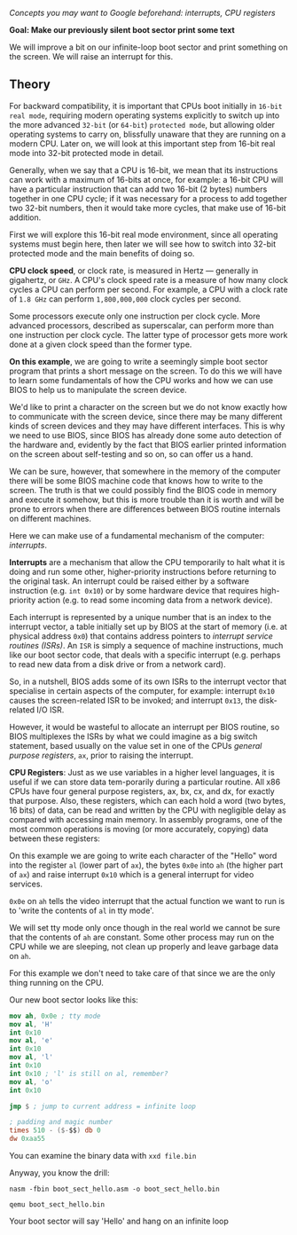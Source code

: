 *Concepts you may want to Google beforehand: interrupts, CPU
registers*

**Goal: Make our previously silent boot sector print some text**

We will improve a bit on our infinite-loop boot sector and print
something on the screen. We will raise an interrupt for this.

Theory
------

For backward compatibility, it is important that CPUs boot initially in `16-bit
real mode`, requiring modern operating systems explicitly to switch up into the more
advanced `32-bit` (or `64-bit`) `protected mode`, but allowing older operating systems to
carry on, blissfully unaware that they are running on a modern CPU. Later on, we will
look at this important step from 16-bit real mode into 32-bit protected mode in detail.

Generally, when we say that a CPU is 16-bit, we mean that its instructions can work
with a maximum of 16-bits at once, for example: a 16-bit CPU will have a particular
instruction that can add two 16-bit (2 bytes) numbers together in one CPU cycle; if it was necessary
for a process to add together two 32-bit numbers, then it would take more cycles,
that make use of 16-bit addition.

First we will explore this 16-bit real mode environment, since all operating systems
must begin here, then later we will see how to switch into 32-bit protected mode and the
main benefits of doing so.

**CPU clock speed**, or clock rate, is measured in Hertz — generally in gigahertz, or `GHz`. 
A CPU's clock speed rate is a measure of how many clock cycles a CPU can perform per second. 
For example, a CPU with a clock rate of `1.8 GHz` can perform `1,800,000,000` clock cycles per second.

Some processors execute only one instruction per clock cycle. More advanced processors, described as superscalar, 
can perform more than one instruction per clock cycle. The latter type of processor gets more work done 
at a given clock speed than the former type. 

**On this example**, we are going to write a seemingly simple boot sector program that prints a short
message on the screen. To do this we will have to learn some fundamentals of how the
CPU works and how we can use BIOS to help us to manipulate the screen device.

We'd like to print a character on the screen but we do not know exactly how to communicate with the screen device,
since there may be many different kinds of screen devices and they may have different
interfaces. This is why we need to use BIOS, since BIOS has already done some auto
detection of the hardware and, evidently by the fact that BIOS earlier printed information
on the screen about self-testing and so on, so can offer us a hand.

We can be sure, however, that somewhere in the memory of the computer there
will be some BIOS machine code that knows how to write to the screen. The truth is
that we could possibly find the BIOS code in memory and execute it somehow, but this
is more trouble than it is worth and will be prone to errors when there are differences
between BIOS routine internals on different machines.

Here we can make use of a fundamental mechanism of the computer: *interrupts*.

**Interrupts** are a mechanism that allow the CPU temporarily to halt what it is doing and
run some other, higher-priority instructions before returning to the original task. An
interrupt could be raised either by a software instruction (e.g. `int 0x10`) or by some
hardware device that requires high-priority action (e.g. to read some incoming data from
a network device).

Each interrupt is represented by a unique number that is an index to the interrupt
vector, a table initially set up by BIOS at the start of memory (i.e. at physical address
`0x0`) that contains address pointers to *interrupt service routines (ISRs)*. An `ISR` is simply
a sequence of machine instructions, much like our boot sector code, that deals with a
specific interrupt (e.g. perhaps to read new data from a disk drive or from a network
card).

So, in a nutshell, BIOS adds some of its own ISRs to the interrupt vector that
specialise in certain aspects of the computer, for example: interrupt `0x10` causes the
screen-related ISR to be invoked; and interrupt `0x13`, the disk-related I/O ISR.

However, it would be wasteful to allocate an interrupt per BIOS routine, so BIOS
multiplexes the ISRs by what we could imagine as a big switch statement, based usually
on the value set in one of the CPUs *general purpose registers*, `ax`, prior to raising the
interrupt.

**CPU Registers**: Just as we use variables in a higher level languages, 
it is useful if we can store data tem-porarily during a particular routine. 
All x86 CPUs have four general purpose registers, ax, bx, cx, and dx, 
for exactly that purpose. Also, these registers, which can each hold
a word (two bytes, 16 bits) of data, can be read and written by the CPU with negligible
delay as compared with accessing main memory. In assembly programs, one of the most
common operations is moving (or more accurately, copying) data between these registers:

On this example we are going to write each character of the "Hello"
word into the register `al` (lower part of `ax`), the bytes `0x0e`
into `ah` (the higher part of `ax`) and raise interrupt `0x10` which
is a general interrupt for video services.

`0x0e` on `ah` tells the video interrupt that the actual function
we want to run is to 'write the contents of `al` in tty mode'.

We will set tty mode only once though in the real world we 
cannot be sure that the contents of `ah` are constant. Some other
process may run on the CPU while we are sleeping, not clean
up properly and leave garbage data on `ah`.

For this example we don't need to take care of that since we are
the only thing running on the CPU.

Our new boot sector looks like this:
```nasm
mov ah, 0x0e ; tty mode
mov al, 'H'
int 0x10
mov al, 'e'
int 0x10
mov al, 'l'
int 0x10
int 0x10 ; 'l' is still on al, remember?
mov al, 'o'
int 0x10

jmp $ ; jump to current address = infinite loop

; padding and magic number
times 510 - ($-$$) db 0
dw 0xaa55 
```

You can examine the binary data with `xxd file.bin`

Anyway, you know the drill:

`nasm -fbin boot_sect_hello.asm -o boot_sect_hello.bin`

`qemu boot_sect_hello.bin`

Your boot sector will say 'Hello' and hang on an infinite loop
